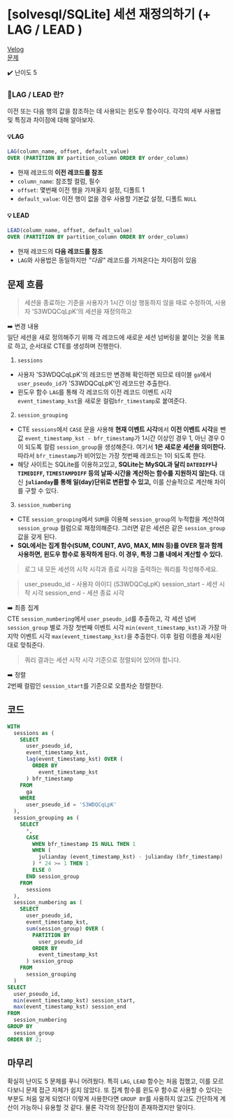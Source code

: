 # [solvesql/SQLite] 세션 재정의하기 (+ LAG / LEAD )

[Velog](https://velog.io/@semoon/solvesqlSQLite-세션-재정의하기-LAG-LEAD)<br>
[문제](https://solvesql.com/problems/redefine-session/)

✔️ 난이도 5

### 📍LAG / LEAD 란?
이전 또는 다음 행의 값을 참조하는 데 사용되는 윈도우 함수이다.
각각의 세부 사용법 및 특징과 차이점에 대해 알아보자.

#### 💡LAG
```sql
LAG(column_name, offset, default_value) 
OVER (PARTITION BY partition_column ORDER BY order_column)
```
- 현재 레코드의 **이전 레코드를 참조**
- `column_name`: 참조할 컬럼, 필수
- `offset`: 몇번째 이전 행을 가져올지 설정, 디폴트 1
- `default_value`: 이전 행이 없을 경우 사용할 기본값 설정, 디폴트 `NULL`

#### 💡 LEAD
```sql
LEAD(column_name, offset, default_value) 
OVER (PARTITION BY partition_column ORDER BY order_column)
```
- 현재 레코드의 **다음 레코드를 참조**
- `LAG`와 사용법은 동일하지만 *"다음"* 레코드를 가져온다는 차이점이 있음

## 문제 흐름
> 세션을 종료하는 기준을 사용자가 1시간 이상 행동하지 않을 때로 수정하여, 사용자 'S3WDQCqLpK’의 세션을 재정의하고

➡️ 변경 내용<br>
일단 세션을 새로 정의해주기 위해 각 레코드에 새로운 세션 넘버링을 붙이는 것을 목표로 하고, 순서대로 CTE를 생성하며 진행한다.

1. `sessions`
- 사용자 'S3WDQCqLpK'의 레코드만 변경해 확인하면 되므로
테이블 `ga`에서 `user_pseudo_id`가 'S3WDQCqLpK'인 레코드만 추출한다.
- 윈도우 함수 `LAG`를 통해 각 레코드의 이전 레코드 이벤트 시각`event_timestamp_kst`을 새로운 컬럼`bfr_timestamp`로 붙여준다.

2. `session_grouping`
- CTE `sessions`에서 `CASE` 문을 사용해
**현재 이벤트 시각**에서 **이전 이벤트 시각**을 뺀 값 `event_timestamp_kst - bfr_timestamp`가
1시간 이상인 경우 1, 아닌 경우 0이 되도록 컬럼 `session_group`을 생성해준다.
여기서 **1은 새로운 세션을 의미한다.**
따라서 `bfr_timestamp`가 비어있는 가장 첫번째 레코드는 1이 되도록 한다.
- 해당 사이트는 SQLite를 이용하고있고, **SQLite는 MySQL과 달리 `DATEDIFF`나 `TIMEDIFF`, `TIMESTAMPDIFF` 등의 날짜·시간을 계산하는 함수를 지원하지 않는다.**
대신 **`julianday`를 통해 일(day)단위로 변환할 수 있고,**
이를 산술적으로 계산해 차이를 구할 수 있다.

3. `session_numbering`
- CTE `session_grouping`에서 `SUM`을 이용해 `session_group`의 누적합을 계산하여 `session_group` 컬럼으로 재정의해준다.
그러면 같은 세션은 같은 `session_group`값을 갖게 된다.
- **SQL에서는 집계 함수(SUM, COUNT, AVG, MAX, MIN 등)를 OVER 절과 함께 사용하면, 윈도우 함수로 동작하게 된다.
이 경우, 특정 그룹 내에서 계산할 수 있다.**


> 로그 내 모든 세션의 시작 시각과 종료 시각을 출력하는 쿼리를 작성해주세요.

> user_pseudo_id - 사용자 아이디 (S3WDQCqLpK)
session_start - 세션 시작 시각
session_end - 세션 종료 시각

➡️ 최종 집계<br>
CTE `session_numbering`에서 `user_pseudo_id`를 추출하고,
각 세션 넘버`session_group` 별로
가장 첫번째 이벤트 시각 `min(event_timestamp_kst)`과
가장 마지막 이벤트 시각 `max(event_timestamp_kst)`을 추출한다.
이후 컬럼 이름을 제시된 대로 맞춰준다.

> 쿼리 결과는 세션 시작 시각 기준으로 정렬되어 있어야 합니다.

➡️ 정렬<br>
2번째 컬럼인 `session_start`를 기준으로 오름차순 정렬한다.


## 코드
```sql
WITH
  sessions as (
    SELECT
      user_pseudo_id,
      event_timestamp_kst,
      lag(event_timestamp_kst) OVER (
        ORDER BY
          event_timestamp_kst
      ) bfr_timestamp
    FROM
      ga
    WHERE
      user_pseudo_id = 'S3WDQCqLpK'
  ),
  session_grouping as (
    SELECT
      *,
      CASE
        WHEN bfr_timestamp IS NULL THEN 1
        WHEN (
          julianday (event_timestamp_kst) - julianday (bfr_timestamp)
        ) * 24 >= 1 THEN 1
        ELSE 0
      END session_group
    FROM
      sessions
  ),
  session_numbering as (
    SELECT
      user_pseudo_id,
      event_timestamp_kst,
      sum(session_group) OVER (
        PARTITION BY
          user_pseudo_id
        ORDER BY
          event_timestamp_kst
      ) session_group
    FROM
      session_grouping
  )
SELECT
  user_pseudo_id,
  min(event_timestamp_kst) session_start,
  max(event_timestamp_kst) session_end
FROM
  session_numbering
GROUP BY
  session_group
ORDER BY 2;
```

## 마무리
확실히 난이도 5 문제를 푸니 어려웠다.
특히 `LAG`, `LEAD` 함수는 처음 접했고, 이를 모르다보니 문제 접근 자체가 쉽지 않았다.
또 집계 함수를 윈도우 함수로 사용할 수 있다는 부분도 처음 알게 되었다!
이렇게 사용한다면 `GROUP BY`를 사용하지 않고도 간단하게 계산이 가능하니 유용할 것 같다.
물론 각각의 장단점이 존재하겠지만 말이다.
